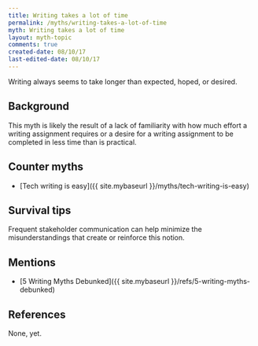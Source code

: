 ```yaml
---
title: Writing takes a lot of time
permalink: /myths/writing-takes-a-lot-of-time
myth: Writing takes a lot of time
layout: myth-topic
comments: true
created-date: 08/10/17
last-edited-date: 08/10/17
---
```


Writing always seems to take longer than expected, hoped, or desired.

## Background

This myth is likely the result of a lack of familiarity with how much effort a writing assignment requires or a desire for a writing assignment to be completed in less time than is practical. 

## Counter myths

* [Tech writing is easy]({{ site.mybaseurl }}/myths/tech-writing-is-easy)

## Survival tips

Frequent stakeholder communication can help minimize the misunderstandings that create or reinforce this notion.

## Mentions

* [5 Writing Myths Debunked]({{ site.mybaseurl }}/refs/5-writing-myths-debunked)

## References

None, yet.
